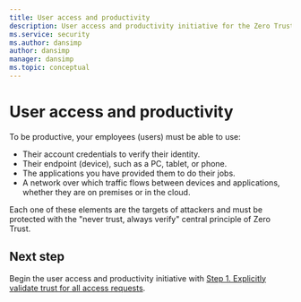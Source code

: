 ```yaml
---
title: User access and productivity
description: User access and productivity initiative for the Zero Trust Rapid Modernization Plan (RaMP).
ms.service: security
ms.author: dansimp
author: dansimp
manager: dansimp
ms.topic: conceptual
---
```


# User access and productivity

To be productive, your employees (users) must be able to use:

- Their account credentials to verify their identity.
- Their endpoint (device), such as a PC, tablet, or phone.
- The applications you have provided them to do their jobs. 
- A network over which traffic flows between devices and applications, whether they are on premises or in the cloud.

Each one of these elements are the targets of attackers and must be protected with the "never trust, always verify" central principle of Zero Trust.

## Next step

Begin the user access and productivity initiative with [Step 1. Explicitly validate trust for all access requests](user-access-productivity-validate-trust.md).

